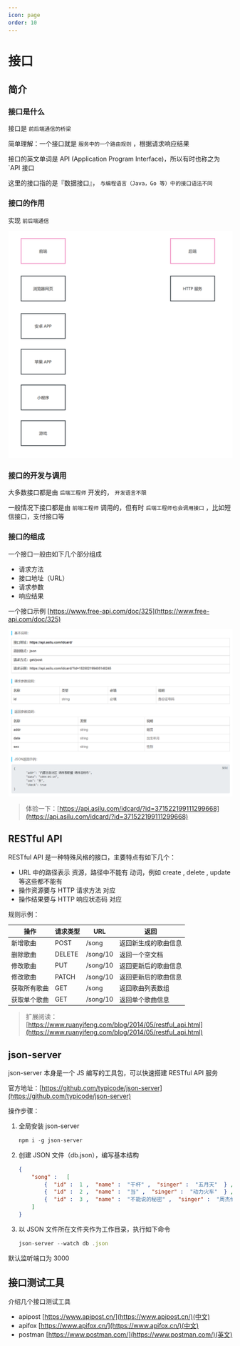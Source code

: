 ```yaml
---
icon: page
order: 10
---
```

# 接口

## 简介

### 接口是什么

接口是 `前后端通信的桥梁`

简单理解：一个接口就是 `服务中的一个路由规则` ，根据请求响应结果

接口的英文单词是 API (Application Program Interface)，所以有时也称之为 `API 接口

这里的接口指的是『数据接口』， `与编程语言（Java，Go 等）中的接口语法不同`

### 接口的作用

实现 `前后端通信`

![image-20230418215843687](./assets/image-20230418215843687.png)

### 接口的开发与调用

大多数接口都是由 `后端工程师` 开发的， `开发语言不限`

一般情况下接口都是由 `前端工程师` 调用的，但有时 `后端工程师也会调用接口` ，比如短信接口，支付接口等

### 接口的组成

一个接口一般由如下几个部分组成

- 请求方法
- 接口地址（URL）
- 请求参数
- 响应结果

一个接口示例 [https://www.free-api.com/doc/325](https://www.free-api.com/doc/325)

![image-20230418215847365](./assets/image-20230418215847365.png)

> 体验一下：[https://api.asilu.com/idcard/?id=371522199111299668](https://api.asilu.com/idcard/?id=371522199111299668)

## RESTful API

RESTful API 是一种特殊风格的接口，主要特点有如下几个：

- URL 中的路径表示 资源，路径中不能有 动词，例如 create , delete , update 等这些都不能有
- 操作资源要与 HTTP 请求方法 对应
- 操作结果要与 HTTP 响应状态码 对应

规则示例：

| 操作         | 请求类型 | URL      | 返回                 |
| ------------ | -------- | -------- | -------------------- |
| 新增歌曲     | POST     | /song    | 返回新生成的歌曲信息 |
| 删除歌曲     | DELETE   | /song/10 | 返回一个空文档       |
| 修改歌曲     | PUT      | /song/10 | 返回更新后的歌曲信息 |
| 修改歌曲     | PATCH    | /song/10 | 返回更新后的歌曲信息 |
| 获取所有歌曲 | GET      | /song    | 返回歌曲列表数组     |
| 获取单个歌曲 | GET      | /song/10 | 返回单个歌曲信息     |

> 扩展阅读：[https://www.ruanyifeng.com/blog/2014/05/restful_api.html](https://www.ruanyifeng.com/blog/2014/05/restful_api.html)

## json-server

json-server 本身是一个 JS 编写的工具包，可以快速搭建 RESTful API 服务

官方地址：[https://github.com/typicode/json-server](https://github.com/typicode/json-server)

操作步骤： 

1. 全局安装 json-server

   ```js
   npm i -g json-server
   ```

2. 创建 JSON 文件（db.json），编写基本结构

   ```json
   {
       "song" :   [
           {  "id" :  1 ,  "name" :  "干杯" ,  "singer" :  "五月天"  } ,
           {  "id" :  2 ,  "name" :  "当" ,  "singer" :  "动力火车"  } ,
           {  "id" :  3 ,  "name" :  "不能说的秘密" ,  "singer" :  "周杰伦"  }
       ]
   }
   ```

3. 以 JSON 文件所在文件夹作为工作目录，执行如下命令

   ```js
   json-server --watch db .json
   ```

默认监听端口为 3000

## 接口测试工具

介绍几个接口测试工具

- apipost [https://www.apipost.cn/](https://www.apipost.cn/)(中文)
- apifox [https://www.apifox.cn/](https://www.apifox.cn/)(中文)
- postman [https://www.postman.com/](https://www.postman.com/)(英文)
